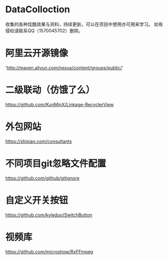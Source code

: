 # DataColloction
收集的各种炫酷效果与资料，持续更新。可以在项目中使用亦可用来学习。
如有侵权请联系QQ（1570045702）删除。

# 阿里云开源镜像
'http://maven.aliyun.com/nexus/content/groups/public/'

# 二级联动（仿饿了么）
https://github.com/KunMinX/Linkage-RecyclerView

# 外包网站
https://shixian.com/consultants

# 不同项目git忽略文件配置
https://github.com/github/gitignore

# 自定义开关按钮
https://github.com/kyleduo/SwitchButton

# 视频库
https://github.com/microshow/RxFFmpeg
